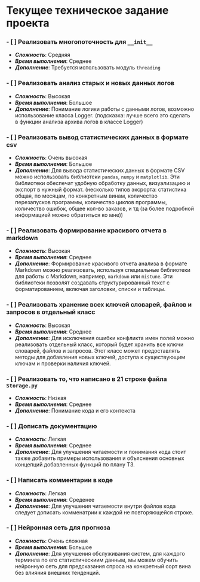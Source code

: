 
# Текущее техническое задание проекта

### - [ ]  Реализовать многопоточность для `__init__`
  * ***Сложность***: Средняя
  * ***Время выполнения***: Среднее
  * ***Дополнение***: Требуется использовать модуль `threading`

### - [ ]  Реализовать анализ старых и новых данных логов
  * ***Сложность***: Высокая
  * ***Время выполнения***: Большое
  * ***Дополнение***: Понимание логики работы с данными логов, возможно использование класса Logger. (подсказка: лучше всего это сделать в функции анализа архива логов в классе Logger)



### - [ ] Реализовать вывод статистических данных в формате csv
   * ***Сложность***: Очень высокая
   * ***Время выполнения***: Большое
   * ***Дополнение***: Для вывода статистических данных в формате CSV можно использовать библиотеки `pandas`, `numpy` и `matplotlib`. 
               Эти библиотеки обеспечат удобную обработку данных, визуализацию и экспорт в нужный формат.
               (несколько типов эксрорта: статистика общая,
               по месяцам, по конкретным винам, количество перезапусков программы,
               количество циклов программы, количество ошибок, общее кол-во заказов,
               и тд (за более подробной информацией можно обратиться ко мне))

### - [ ] Реализовать формирование красивого отчета в markdown
   * ***Сложность***: Высокая
   * ***Время выполнения***: Среднее
   * ***Дополнение***: Формирование красивого отчета анализа в формате Markdown можно реализовать, 
               используя специальные библиотеки для работы с Markdown, например, `markdown` или `mistune`. 
               Эти библиотеки позволят создавать структурированный текст с форматированием, включая заголовки, списки и таблицы.

### - [ ] Реализовать хранение всех ключей словарей, файлов и запросов в отдельный класс
   * ***Сложность***: Высокая
   * ***Время выполнения***: Среднее
   * ***Дополнение***: Для исключения ошибки конфликта имен полей можно реализовать отдельный класс, который будет хранить все ключи словарей, файлов и запросов. 
               Этот класс может предоставлять методы для добавления новых ключей, доступа к существующим ключам и проверки наличия ключей.

### - [ ] Реализовать то, что написано в 21 строке файла `Storage.py`
   * ***Сложность***: Низкая
   * ***Время выполнения***: Среднее
   * ***Дополнение***: Понимание кода и его контекста
   
### - [ ] Дописать документацию
   * ***Сложность***: Легкая
   * ***Время выполнения***: Среднее
   * ***Дополнение***: Для улучшения читаемости и понимания кода стоит также добавить примеры использования и объяснения основных концепций добавленных функций по плану ТЗ.

### - [ ] Написать комментарии в коде
   * ***Сложность***: Легкая
   * ***Время выполнения***: Среденее
   * ***Дополнение***: Для улучшения читаемости внутри файлов кода следует дописать комменатрии к каждой не повторяющейся строке.

### - [ ] Нейронная сеть для прогноза
   * ***Сложность***: Очень сложная
   * ***Время выполнения***: Большое
   * ***Дополнение***: Для улучшения обслуживания систем, для каждого терминла по его статистическиим данным, мы можем обучить нейронную сеть для предсказания спроса на конкретный сорт вина без влияния внешних тенденций. 
